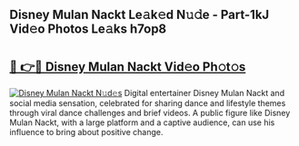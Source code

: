 ## Disney Mulan Nackt Le𝚊k𝚎d N𝚞𝚍e - Part-1kJ Vid𝚎o Photos Le𝚊ks h7op8

# <h2><a href="http://fb46l3.evod.top/?m=Disney+Mulan+Nackt">🔗 👉🔴 Disney Mulan Nackt Vid𝚎o Ph𝚘t𝚘s</a></h2>

[![Disney Mulan Nackt N𝚞d𝚎s](https://i.imgur.com/8V9OHl7.gif)](http://fb46l3.evod.top/?m=Disney+Mulan+Nackt)
Digital entertainer Disney Mulan Nackt and social media sensation, celebrated for sharing dance and lifestyle themes through viral dance challenges and brief videos. A public figure like Disney Mulan Nackt, with a large platform and a captive audience, can use his influence to bring about positive change. 
